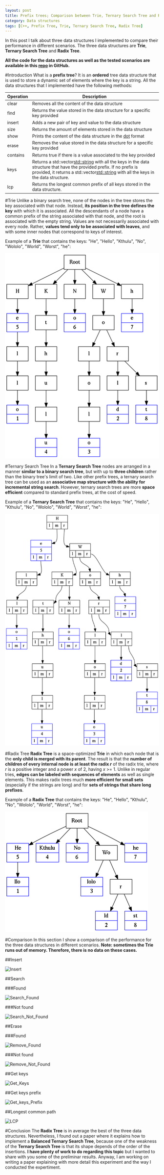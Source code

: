 ```yaml
---
layout: post
title: Prefix trees; Comparison between Trie, Ternary Search Tree and Radix Tree
category: Data structures
tags: [C++, Prefix Tree, Trie, Ternary Search Tree, Radix Tree]
---
```


In this post I talk about three data structures I implemented to compare their performance in different scenarios. The three data structures are **Trie**, **Ternary Search Tree** and **Radix Tree**.

**All the code for the data structures as well as the tested scenarios are available in this [repo](https://github.com/maitesin/tries.git) in GitHub.**

#Introduction
What is a **prefix tree**? It is an **ordered** tree data structure that is used to store a dynamic set of elements where the key is a string. All the data structures that I implemented have the following methods:

Operation|Description
---------|-----------
clear|Removes all the content of the data structure
find|Returns the value stored in the data structure for a specific key provided
insert|Adds a new pair of key and value to the data structure
size|Returns the amount of elements stored in the data structure
show|Prints the content of the data structure in the [dot](https://en.wikipedia.org/wiki/DOT_(graph_description_language)) format
erase|Removes the value stored in the data structure for a specific key provided
contains|Returns true if there is a value associated to the key provided
keys|Returns a std::vector<std::string> with all the keys in the data structure that have the provided prefix. If no prefix is provided, it returns a std::vector<std::string> with all the keys in the data structure.
lcp|Returns the longest common prefix of all keys stored in the data structure.

#Trie
Unlike a binary search tree, none of the nodes in the tree stores the key associated with that node. Instead, **its position in the tree defines the key** with which it is associated. All the descendants of a node have a common prefix of the string associated with that node, and the root is associated with the empty string. Values are not necessarily associated with every node. Rather, **values tend only to be associated with leaves**, and with some inner nodes that correspond to keys of interest.

Example of a **Trie** that contains the keys: "He", "Hello", "Kthulu", "No", "Wololo", "World", "Worst", "he":

![Example of a trie](https://raw.githubusercontent.com/maitesin/tries/master/trie/trie.png)

#Ternary Search Tree
In a **Ternary Search Tree** nodes are arranged in a manner **similar to a binary search tree**, but with up to **three children** rather than the binary tree's limit of two. Like other prefix trees, a ternary search tree can be used as an **associative map structure with the ability for incremental string search**. However, ternary search trees are more **space efficient** compared to standard prefix trees, at the cost of speed.

Example of a **Ternary Search Tree** that contains the keys: "He", "Hello", "Kthulu", "No", "Wololo", "World", "Worst", "he":

![Example of a ternary search tree](https://raw.githubusercontent.com/maitesin/tries/master/TST/tst.png)

#Radix Tree
**Radix Tree** is a space-optimized **Trie** in which each node that is the **only child is merged with its parent**. The result is that the **number of children of every internal node is at least the radix *r*** of the radix trie, where *r* is a positive integer and a power *x* of 2, having *x* >= 1. Unlike in regular tries, **edges can be labeled with sequences of elements** as well as single elements. This makes radix trees much **more efficient for small sets** (especially if the strings are long) and for **sets of strings that share long prefixes**.

Example of a **Radix Tree** that contains the keys: "He", "Hello", "Kthulu", "No", "Wololo", "World", "Worst", "he":

![Example of a radix tree](https://raw.githubusercontent.com/maitesin/tries/master/Radix_Tree/radix.png)

#Comparison
In this section I show a comparison of the performance for the three data structures in different scenarios. **Note: sometimes the Trie runs out of memory. Therefore, there is no data on these cases.**

##Insert

![Insert](http://maitesin.github.io//images/tries/insert_time_TTR.png)

##Search

###Found

![Search_Found](http://maitesin.github.io//images/tries/search_found_time_TTR.png)

###Not found

![Search_Not_Found](http://maitesin.github.io//images/tries/search_not_found_time_TTR.png)

##Erase

###Found

![Remove_Found](http://maitesin.github.io//images/tries/remove_found_time_TTR.png)

###Not found

![Remove_Not_Found](http://maitesin.github.io//images/tries/remove_not_found_time_TTR.png)

##Get keys

![Get_Keys](http://maitesin.github.io//images/tries/get_keys_time_TTR.png)

##Get keys prefix

![Get_keys_Prefix](http://maitesin.github.io//images/tries/get_keys_prefix_time_TTR.png)

##Longest common path

![LCP](http://maitesin.github.io//images/tries/lcp_time_TTR.png)

#Conclusion
The **Radix Tree** is in average the best of the three data structures. Nevertheless, I found out a paper where it explains how to implement a **Balanced Ternary Search Tree**, because one of the weakness of the **Ternary Search Tree** is that its shape depends of the order of the insertions. **I have plenty of work to do regarding this topic** but I wanted to share with you some of the preliminar results. Anyway, I am working on writing a paper explaining with more detail this experiment and the way I conducted the expertiment.
